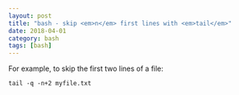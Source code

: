 ```yaml
---
layout: post
title: "bash - skip <em>n</em> first lines with <em>tail</em>"
date: 2018-04-01
category: bash
tags: [bash]
---
```


For example, to skip the first two lines of a file:

```
tail -q -n+2 myfile.txt
```


